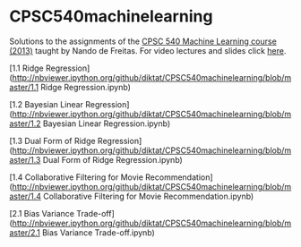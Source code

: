CPSC540machinelearning
======================

Solutions to the assignments of the [CPSC 540 Machine Learning course (2013)](http://www.cs.ubc.ca/~nando/540-2013/index.html) taught by Nando de Freitas. For video lectures and slides click [here](http://www.cs.ubc.ca/~nando/540-2013/lectures.html).

[1.1 Ridge Regression](http://nbviewer.ipython.org/github/diktat/CPSC540machinelearning/blob/master/1.1 Ridge Regression.ipynb)

[1.2 Bayesian Linear Regression](http://nbviewer.ipython.org/github/diktat/CPSC540machinelearning/blob/master/1.2 Bayesian Linear Regression.ipynb) 

[1.3 Dual Form of Ridge Regression](http://nbviewer.ipython.org/github/diktat/CPSC540machinelearning/blob/master/1.3 Dual Form of Ridge Regression.ipynb)

[1.4 Collaborative Filtering for Movie Recommendation](http://nbviewer.ipython.org/github/diktat/CPSC540machinelearning/blob/master/1.4 Collaborative Filtering for Movie Recommendation.ipynb)

[2.1 Bias Variance Trade-off](http://nbviewer.ipython.org/github/diktat/CPSC540machinelearning/blob/master/2.1 Bias Variance Trade-off.ipynb)
